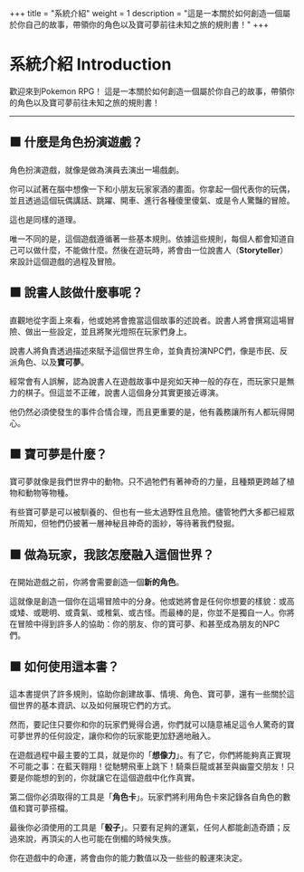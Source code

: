 +++
title = "系統介紹"
weight = 1
description = "這是一本關於如何創造一個屬於你自己的故事，帶領你的角色以及寶可夢前往未知之旅的規則書！"
+++

# 系統介紹 Introduction
歡迎來到Pokemon RPG！
這是一本關於如何創造一個屬於你自己的故事，帶領你的角色以及寶可夢前往未知之旅的規則書！

---

## ⬛ 什麼是角色扮演遊戲？
角色扮演遊戲，就像是做為演員去演出一場戲劇。

你可以試著在腦中想像一下和小朋友玩家家酒的畫面。你拿起一個代表你的玩偶，並且透過這個玩偶講話、跳躍、開車、進行各種傻里傻氣、或是令人驚豔的冒險。

這也是同樣的道理。

唯一不同的是，這個遊戲遵循著一些基本規則。依據這些規則，每個人都會知道自己可以做什麼，不能做什麼。然後在遊玩時，將會由一位說書人（**Storyteller**）來設計這個遊戲的過程及冒險。


## ⬛ 說書人該做什麼事呢？
直觀地從字面上來看，他或她將會擔當這個故事的述說者。說書人將會撰寫這場冒險、做出一些設定，並且將聚光燈照在玩家們身上。

說書人將負責透過描述來賦予這個世界生命，並負責扮演NPC們，像是市民、反派角色、以及**寶可夢**。

經常會有人誤解，認為說書人在遊戲故事中是宛如天神一般的存在，而玩家只是無力的棋子。但這並不正確，說書人這個身分其實更接近導演。

他仍然必須使發生的事件合情合理，而且更重要的是，他有義務讓所有人都玩得開心。


## ⬛ 寶可夢是什麼？
寶可夢就像是我們世界中的動物。只不過牠們有著神奇的力量，且種類更跨越了植物和動物等物種。

有些寶可夢是可以被馴養的、但也有一些太過野性且危險。儘管牠們大多都已經眾所周知，但牠們仍披著一層神秘且神奇的面紗，等待著我們發掘。


## ⬛ 做為玩家，我該怎麼融入這個世界？
在開始遊戲之前，你將會需要創造一個**新的角色**。

這就像是創造一個你在這場冒險中的分身。他或她將會是任何你想要的樣貌：或高或矮、或聰明、或貴氣、或稚氣、或古怪。而最棒的是，你並不是獨自一人。你將在冒險中得到許多人的協助：你的朋友、你的寶可夢、和甚至成為朋友的NPC們。


## ⬛ 如何使用這本書？
這本書提供了許多規則，協助你創建故事、情境、角色、寶可夢，還有一些關於這個世界的基本資訊、以及如何展現它們的方式。

然而，要記住只要你和你的玩家們覺得合適，你們就可以隨意補足這令人驚奇的寶可夢世界的任何設定，讓你和你的玩家能更加舒適地融入。

在遊戲過程中最主要的工具，就是你的「**想像力**」。有了它，你們將能夠真正實現不可能之事：在藍天翱翔！從馳騁飛車上跳下！騎乘巨龍或甚至與幽靈交朋友！只要是你能想的到的，你就讓它在這個遊戲中化作真實。

第二個你必須取得的工具是「**角色卡**」。玩家們將利用角色卡來記錄各自角色的數值和寶可夢搭檔。

最後你必須使用的工具是「**骰子**」。只要有足夠的運氣，任何人都能創造奇蹟；反過來說，再頂尖的人也可能在倒楣的時候失族。

你在遊戲中的命運，將會由你的能力數值以及一些些的骰運來決定。


